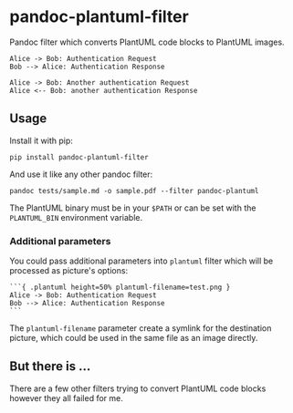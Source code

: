 # pandoc-plantuml-filter

Pandoc filter which converts PlantUML code blocks to PlantUML images.

```plantuml
Alice -> Bob: Authentication Request
Bob --> Alice: Authentication Response

Alice -> Bob: Another authentication Request
Alice <-- Bob: another authentication Response
```

## Usage

Install it with pip:

```
pip install pandoc-plantuml-filter
```

And use it like any other pandoc filter:

```
pandoc tests/sample.md -o sample.pdf --filter pandoc-plantuml
```

The PlantUML binary must be in your `$PATH` or can be set with the
`PLANTUML_BIN` environment variable.

### Additional parameters

You could pass additional parameters into `plantuml` filter which will be processed as picture's options:

````
```{ .plantuml height=50% plantuml-filename=test.png }
Alice -> Bob: Authentication Request
Bob --> Alice: Authentication Response
```
````

The `plantuml-filename` parameter create a symlink for the destination picture, which could be used in the same file as an image directly.

## But there is ...

There are a few other filters trying to convert PlantUML code blocks however
they all failed for me.

